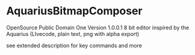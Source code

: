 AquariusBitmapComposer
======================
OpenSource Public Domain One Version 1.0.0.1 
8 bit editor inspired by the Aquarius (LIvecode, plain text, png with alpha export)

see extended description for key commands and more




